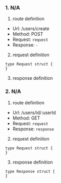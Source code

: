 ### 1. N/A

1. route definition

- Url: /users/create
- Method: POST
- Request: `request`
- Response: `-`

2. request definition



```golang
type Request struct {
}
```


3. response definition


### 2. N/A

1. route definition

- Url: /users/id/:userId
- Method: GET
- Request: `request`
- Response: `response`

2. request definition



```golang
type Request struct {
}
```


3. response definition



```golang
type Response struct {
}
```

